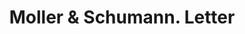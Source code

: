---
doi: 10.7916/D8PC4DH7
date_other: '1870'
date_other_textual: 1870-1879
form: correspondence
genre:
- Letters (correspondence)
name:
- Moller & Schumann
object_in_context_url: https://biggert.cul.columbia.edu/items/view/ave_biggert_00861
subject_hierarchical_geographic:
- New York, New York, United States
subject_name:
- Moller & Schumann
title: Moller & Schumann. Letter
sort_title: Moller & Schumann. Letter
call_number: ave_biggert_00861
coordinates:
- 40.69277777777778,-73.99027777777778
pid: ave_biggert_00861
identifiers: ave_biggert_00861
thumbnail: https://derivativo-3.library.columbia.edu/iiif/2/ldpd:345980/full/!256,256/0/native.jpg
permalink: /biggert/ave_biggert_00861/
layout: iiif-image-page
---